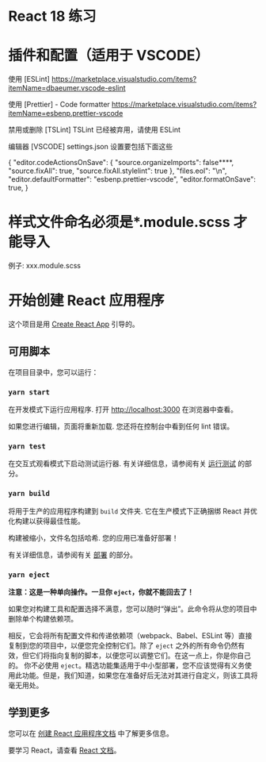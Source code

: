 # React 18 练习

# 插件和配置（适用于 VSCODE）

使用 [ESLint] https://marketplace.visualstudio.com/items?itemName=dbaeumer.vscode-eslint

使用 [Prettier] - Code formatter https://marketplace.visualstudio.com/items?itemName=esbenp.prettier-vscode

禁用或删除 [TSLint] TSLint 已经被弃用，请使用 ESLint

编辑器 [VSCODE] settings.json 设置要包括下面这些

{
"editor.codeActionsOnSave": {
"source.organizeImports": false\*\*\*\*,
"source.fixAll": true,
"source.fixAll.stylelint": true
},
"files.eol": "\n",
"editor.defaultFormatter": "esbenp.prettier-vscode",
"editor.formatOnSave": true,
}

# 样式文件命名必须是\*.module.scss 才能导入

例子: xxx.module.scss

# 开始创建 React 应用程序

这个项目是用 [Create React App](https://github.com/facebook/create-react-app) 引导的。

## 可用脚本

在项目目录中，您可以运行：

### `yarn start`

在开发模式下运行应用程序.
打开 [http://localhost:3000](http://localhost:3000) 在浏览器中查看。

如果您进行编辑，页面将重新加载.
您还将在控制台中看到任何 lint 错误。

### `yarn test`

在交互式观看模式下启动测试运行器.
有关详细信息，请参阅有关 [运行测试](https://facebook.github.io/create-react-app/docs/running-tests) 的部分。

### `yarn build`

将用于生产的应用程序构建到 `build` 文件夹.
它在生产模式下正确捆绑 React 并优化构建以获得最佳性能。

构建被缩小，文件名包括哈希.
您的应用已准备好部署！

有关详细信息，请参阅有关 [部署](https://facebook.github.io/create-react-app/docs/deployment) 的部分。

### `yarn eject`

**注意：这是一种单向操作。一旦你 `eject`，你就不能回去了！**

如果您对构建工具和配置选择不满意，您可以随时“弹出”。此命令将从您的项目中删除单个构建依赖项。

相反，它会将所有配置文件和传递依赖项（webpack、Babel、ESLint 等）直接复制到您的项目中，以便您完全控制它们。除了 `eject` 之外的所有命令仍然有效，但它们将指向复制的脚本，以便您可以调整它们。在这一点上，你是你自己的。
你不必使用 `eject`。精选功能集适用于中小型部署，您不应该觉得有义务使用此功能。但是，我们知道，如果您在准备好后无法对其进行自定义，则该工具将毫无用处。

## 学到更多

您可以在 [创建 React 应用程序文档](https://facebook.github.io/create-react-app/docs/getting-started) 中了解更多信息。

要学习 React，请查看 [React 文档](https://reactjs.org/)。
